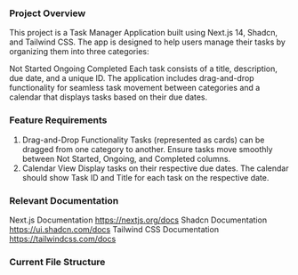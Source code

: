 ### Project Overview
This project is a Task Manager Application built using Next.js 14, Shadcn, and Tailwind CSS. The app is designed to help users manage their tasks by organizing them into three categories:

Not Started
Ongoing
Completed
Each task consists of a title, description, due date, and a unique ID. The application includes drag-and-drop functionality for seamless task movement between categories and a calendar that displays tasks based on their due dates.

### Feature Requirements
1. Drag-and-Drop Functionality
Tasks (represented as cards) can be dragged from one category to another.
Ensure tasks move smoothly between Not Started, Ongoing, and Completed columns.
2. Calendar View
Display tasks on their respective due dates.
The calendar should show Task ID and Title for each task on the respective date.

### Relevant Documentation
Next.js Documentation  https://nextjs.org/docs
Shadcn Documentation https://ui.shadcn.com/docs
Tailwind CSS Documentation https://tailwindcss.com/docs

### Current File Structure